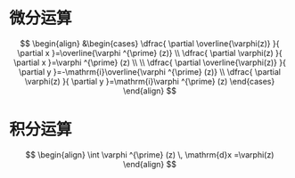 # 微分运算
$$
\begin{align}
&\begin{cases}
\dfrac{ \partial \overline{\varphi(z)} }{ \partial x }=\overline{\varphi ^{\prime} (z)}  \\
\dfrac{ \partial \varphi(z) }{ \partial x }=\varphi ^{\prime} (z)  \\
 \\
\dfrac{ \partial \overline{\varphi(z)} }{ \partial y }=-\mathrm{i}\overline{\varphi ^{\prime} (z)}  \\
\dfrac{ \partial \varphi(z) }{ \partial y }=\mathrm{i}\varphi ^{\prime} (z)  
\end{cases}
\end{align}
$$
# 积分运算
$$
\begin{align}
\int \varphi ^{\prime} (z) \, \mathrm{d}x =\varphi(z)
\end{align}
$$